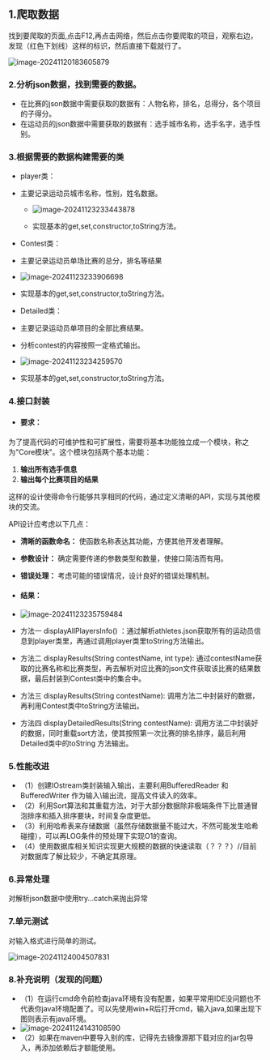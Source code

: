 ## 1.爬取数据

找到要爬取的页面,点击F12,再点击网络，然后点击你要爬取的项目，观察右边，发现（红色下划线）这样的标识，然后直接下载就行了。

![image-20241120183605879](C:\Users\86180\AppData\Roaming\Typora\typora-user-images\image-20241120183605879.png)

### 2.分析json数据，找到需要的数据。

- 在比赛的json数据中需要获取的数据有：人物名称，排名，总得分，各个项目的子得分。
- 在运动员的json数据中需要获取的数据有：选手城市名称，选手名字，选手性别。

### 3.根据需要的数据构建需要的类

- player类：

- 主要记录运动员城市名称，性别，姓名数据。

  - ![image-20241123233443878](C:\Users\86180\AppData\Roaming\Typora\typora-user-images\image-20241123233443878.png)

  - 实现基本的get,set,constructor,toString方法。

- Contest类：

- 主要记录运动员单场比赛的总分，排名等结果

- ![image-20241123233906698](C:\Users\86180\AppData\Roaming\Typora\typora-user-images\image-20241123233906698.png)

- 实现基本的get,set,constructor,toString方法。

- Detailed类：

- 主要记录运动员单项目的全部比赛结果。

- 分析contest的内容按照一定格式输出。

- ![image-20241123234259570](C:\Users\86180\AppData\Roaming\Typora\typora-user-images\image-20241123234259570.png)

- 实现基本的get,set,constructor,toString方法。

### 4.接口封装

- #### 要求：

为了提高代码的可维护性和可扩展性，需要将基本功能独立成一个模块，称之为"Core模块"。这个模块包括两个基本功能：

1. **输出所有选手信息**
2. **输出每个比赛项目的结果**

这样的设计使得命令行能够共享相同的代码，通过定义清晰的API，实现与其他模块的交流。

API设计应考虑以下几点：

- **清晰的函数命名：** 使函数名称表达其功能，方便其他开发者理解。

- **参数设计：** 确定需要传递的参数类型和数量，使接口简洁而有用。

- **错误处理：** 考虑可能的错误情况，设计良好的错误处理机制。

- #### 结果：

- ![image-20241123235759484](C:\Users\86180\AppData\Roaming\Typora\typora-user-images\image-20241123235759484.png)

- 方法一   displayAllPlayersInfo() ：通过解析athletes.json获取所有的运动员信息到player类里，再通过调用player类里toString方法输出。

- 方法二 displayResults(String contestName, int type): 通过contestName获取的比赛名称和比赛类型，再去解析对应比赛的json文件获取该比赛的结果数据，最后封装到Contest类中的集合中。

- 方法三 displayResults(String contestName): 调用方法二中封装好的数据，再利用Contest类中toString方法输出。

- 方法四 displayDetailedResults(String contestName): 调用方法二中封装好的数据，同时重载sort方法，使其按照第一次比赛的排名排序，最后利用Detailed类中的toString 方法输出。

### 5.性能改进

- （1）创建IOstream类封装输入输出，主要利用BufferedReader 和 BufferedWriter 作为输入\输出流，提高文件读入的效率。
- （2）利用Sort算法和其重载方法，对于大部分数据除非极端条件下比普通冒泡排序和插入排序要块，时间复杂度更低。
- （3）利用哈希表来存储数据（虽然存储数据量不能过大，不然可能发生哈希碰撞），可以再LOG条件的预处理下实现O1的查询。
- （4）使用数据库相关知识实现更大规模的数据的快速读取（？？？）//目前对数据库了解比较少，不确定其原理。

### 6.异常处理

对解析json数据中使用try...catch来抛出异常

### 7.单元测试

对输入格式进行简单的测试。

![image-20241124004507831](C:\Users\86180\AppData\Roaming\Typora\typora-user-images\image-20241124004507831.png)



### 8.补充说明（发现的问题）

- （1）在运行cmd命令前检查java环境有没有配置，如果平常用IDE没问题也不代表你java环境配置了。可以先使用win+R后打开cmd，输入java,如果出现下图则表示有java环境。
- ![image-20241124143108590](C:\Users\86180\AppData\Roaming\Typora\typora-user-images\image-20241124143108590.png)
- （2）如果在maven中要导入别的库，记得先去镜像源那下载对应的jar包导入，再添加依赖后才额能使用。





















